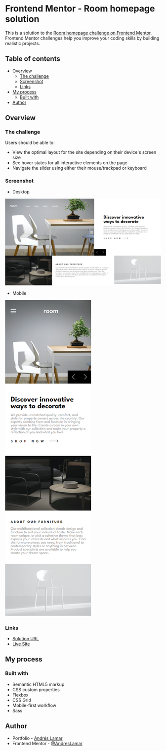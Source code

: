 # Frontend Mentor - Room homepage solution

This is a solution to the [Room homepage challenge on Frontend Mentor](https://www.frontendmentor.io/challenges/room-homepage-BtdBY_ENq). Frontend Mentor challenges help you improve your coding skills by building realistic projects. 

## Table of contents

- [Overview](#overview)
  - [The challenge](#the-challenge)
  - [Screenshot](#screenshot)
  - [Links](#links)
- [My process](#my-process)
  - [Built with](#built-with)
- [Author](#author)


## Overview

### The challenge

Users should be able to:

- View the optimal layout for the site depending on their device's screen size
- See hover states for all interactive elements on the page
- Navigate the slider using either their mouse/trackpad or keyboard

### Screenshot

* Desktop 

![](./screenshots/desktop.png)

* Mobile 

![](./screenshots/mobile.png)


### Links

- [Solution URL](https://www.frontendmentor.io/solutions/room-home-page-fRySVgPl6p)
- [Live Site](https://andreslamar.github.io/Frontend-Mentor/room-homepage/)

## My process

### Built with

- Semantic HTML5 markup
- CSS custom properties
- Flexbox
- CSS Grid
- Mobile-first workflow
- Sass

## Author

- Portfolio - [Andrés Lamar](https://portfolio-delta-snowy-98.vercel.app/)
- Frontend Mentor - [@AndresLamar](https://www.frontendmentor.io/profile/AndresLamar)
